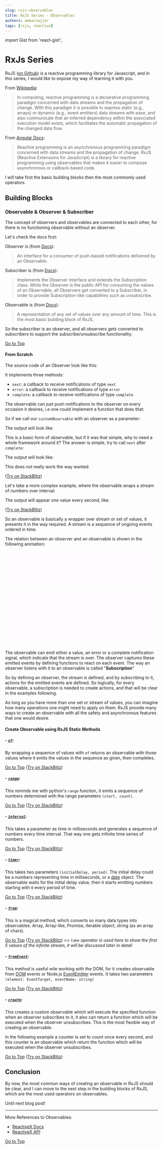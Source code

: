 ```yaml
---
slug: rxjs-observables
title: RxJS Series - Observables
authors: ammarnajjar
tags: [rxjs, reactive]
---
```

import Gist from 'react-gist';

# RxJs Series

RxJS ([on Github](https://github.com/ReactiveX/rxjs)) is a reactive programming library for Javascript, and in this series, I would like to expose my way of learning it with you.

<!-- truncate -->

From [Wikipedia](https://en.wikipedia.org/wiki/Reactive_programming):

> In computing, reactive programming is a declarative programming paradigm concerned with data streams and the propagation of change. With this paradigm it is possible to express static (e.g., arrays) or dynamic (e.g., event emitters) data streams with ease, and also communicate that an inferred dependency within the associated execution model exists, which facilitates the automatic propagation of the changed data flow.

From [Angular Docs](https://angular.io/guide/rx-library):
> Reactive programming is an asynchronous programming paradigm concerned with data streams and the propagation of change. RxJS (Reactive Extensions for JavaScript) is a library for reactive programming using observables that makes it easier to compose asynchronous or callback-based code.

I will take first the basic building blocks then the most commonly used operators.

## Building Blocks

### Observable & Observer & Subscriber

The concept of observers and observables are connected to each other, for there is no functioning observable without an observer.

Let's check the docs first:

Observer is (from [Docs](http://reactivex.io/rxjs/class/es6/MiscJSDoc.js~ObserverDoc.html)):

> An interface for a consumer of push-based notifications delivered by an Observable.

Subscriber is (from [Docs](http://reactivex.io/rxjs/class/es6/Subscriber.js~Subscriber.html<Paste>)):

> Implements the Observer interface and extends the Subscription class. While the Observer is the public API for consuming the values of an Observable, all Observers get converted to a Subscriber, in order to provide Subscription-like capabilities such as unsubscribe.

Observable is (from [Docs](http://reactivex.io/rxjs/class/es6/Observable.js~Observable.html)):

> A representation of any set of values over any amount of time. This is the most basic building block of RxJS.

So the subscriber is an observer, and all observers gets converted to subscribers to support the subscribe/unsubscribe functionality.

[Go to Top](#Top)

#### From Scratch

The source code of an Observer look like this:

<Gist id="74e1a9696b2b685052573c1aabcf31a9" file="observer.ts" />

It implements three methods:
- `next`: a callback to receive notifications of type `next`
- `error`: a callback to receive notifications of type `error`
- `complete`: a callback to receive notifications of type `complete`

The observable can just push notifications to the observer on every occasion it desires, i.e one could implement a function that does that:

<Gist id="74e1a9696b2b685052573c1aabcf31a9" file="customObservable1.ts" />

So if we call our `customObservable` with an observer as a parameter:

<Gist id="74e1a9696b2b685052573c1aabcf31a9" file="call_customObservable1.ts" />

The output will look like:

<Gist id="74e1a9696b2b685052573c1aabcf31a9" file="out1.sh " />

This is a basic form of observable, but if it was that simple, why to need a whole framework around it? The answer is simple, try to call `next` after `complete`:

<Gist id="74e1a9696b2b685052573c1aabcf31a9" file="customObservable2.ts" />

The output will look like:

<Gist id="74e1a9696b2b685052573c1aabcf31a9" file="out2.sh" />

This does not really work the way wanted.

([Try on StackBlitz](https://stackblitz.com/edit/rxjs-01))

Let's take a more complex example, where the observable wraps a stream of numbers over interval:

<Gist id="74e1a9696b2b685052573c1aabcf31a9" file="customObservable3.ts" />

The output will appear one value every second, like:

<Gist id="74e1a9696b2b685052573c1aabcf31a9" file="out3.sh" />

([Try on StackBlitz](https://stackblitz.com/edit/rxjs-02))

So an observable is basically a wrapper over stream or set of values, it presents it in the way required. A stream is a sequence of ongoing events ordered in time.

The relation between an observer and an observable is shown in the following animation:

![Animation](./observer-animation.gif)

The observable can emit either a value, an error or a complete notification signal, which indicate that the stream is over.
The observer captures these emitted events by defining functions to react on each event. The way an observer listens with it to an observable is called "**Subscription**"

So by defining an observer, the stream is defined, and by subscribing to it, actions for the emitted events are defined. So logically, for every observable, a subscription is needed to create actions, and that will be clear in the examples following.

As long as you have more than one set or stream of values, you can imagine how many operations one might need to apply on them.
RxJS provide many ways to create an observable with all the safety and asynchronous features that one would desire.

#### Create Observable using RxJS Static Methods

##### - [`of`](http://reactivex.io/rxjs/class/es6/Observable.js~Observable.html#static-method-of):

By wrapping a sequence of values with `of` returns an observable with those values where it emits the values in the sequence as given, then completes.

<Gist id="74e1a9696b2b685052573c1aabcf31a9" file="rxjs-of.ts" />

[Go to Top](#Top)
([Try on StackBlitz](https://stackblitz.com/edit/rxjs-03))

##### - [`range`](http://reactivex.io/rxjs/class/es6/Observable.js~Observable.html#static-method-range):

This reminds me with python's `range` function, it emits a sequence of numbers determined with the range parameters `(start, count)`.

<Gist id="74e1a9696b2b685052573c1aabcf31a9" file="rxjs-range.ts" />

[Go to Top](#Top)
([Try on StackBlitz](https://stackblitz.com/edit/rxjs-05))

##### - [`interval`](http://reactivex.io/rxjs/class/es6/Observable.js~Observable.html#static-method-interval):

This takes a parameter as time in milliseconds and generates a sequence of numbers every time interval. That way one gets infinite time series of numbers.

<Gist id="74e1a9696b2b685052573c1aabcf31a9" file="rxjs-interval.ts" />

[Go to Top](#Top)
([Try on StackBlitz](https://stackblitz.com/edit/rxjs-06))

##### - [`timer`](http://reactivex.io/rxjs/class/es6/Observable.js~Observable.html#static-method-timer):

This takes two parameters `(initialDelay, period)`. The initial delay could be a numbers representing time in milliseconds, or a [date](https://developer.mozilla.org/en-US/docs/Web/JavaScript/Reference/Global_Objects/Date) object. The observable waits for the initial delay value, then it starts emitting numbers starting with `0` every period of time.

<Gist id="74e1a9696b2b685052573c1aabcf31a9" file="rxjs-timer.ts" />

[Go to Top](#Top)
([Try on StackBlitz](https://stackblitz.com/edit/rxjs-07))

##### - [`from`](http://reactivex.io/rxjs/class/es6/Observable.js~Observable.html#static-method-from):

This is a magical method, which converts so many data types into observables: Array, Array-like, Promise, iterable object, string (as an array of chars).

<Gist id="74e1a9696b2b685052573c1aabcf31a9" file="rxjs-from.ts" />


[Go to Top](#Top)
([Try on StackBlitz](https://stackblitz.com/edit/rxjs-04)) >> *`take` operator is used here to show the first 5 values of the infinite stream, it will be discussed later in detail*

##### - [`fromEvent`](http://reactivex.io/rxjs/class/es6/Observable.js~Observable.html#static-method-fromEvent):

This method is useful wile working with the DOM, for it creates observable from [DOM](https://developer.mozilla.org/en-US/docs/Web/API/Document_Object_Model/Introduction) events or Node.js [EventEmitter](https://nodejs.org/api/events.html) events.
It takes two parameters `(element: EventTarget, eventName: string)`

<Gist id="74e1a9696b2b685052573c1aabcf31a9" file="rxjs-fromEvent.ts" />

[Go to Top](#Top)
([Try on StackBlitz](https://stackblitz.com/edit/rxjs-08))

##### - [`create`](http://reactivex.io/rxjs/class/es6/Observable.js~Observable.html#static-method-create):

This creates a custom observable which will execute the specified function when an observer subscribes to it, it also can return a function which will be executed when the observer unsubscribes. This is the most flexible way of creating an observable.

In the following example a counter is set to count once every second, and this counter is an observable which return the function which will be executed when the observer unsubscribes.

<Gist id="74e1a9696b2b685052573c1aabcf31a9" file="rxjs-create.ts" />

[Go to Top](#Top)
([Try on StackBlitz](https://stackblitz.com/edit/rxjs-10))

## Conclusion

By now, the most common ways of creating an observable in RxJS should be clear, and I can move to the next step in the building blocks of RxJS, which are the most used operators on observables.

Until next blog post!

 ------

More References to Observables:
- [ReactiveX Docs](http://reactivex.io/documentation/observable.html)
- [ReactiveX API](http://reactivex.io/rxjs/class/es6/Observable.js~Observable.html)

[Go to Top](#Top)